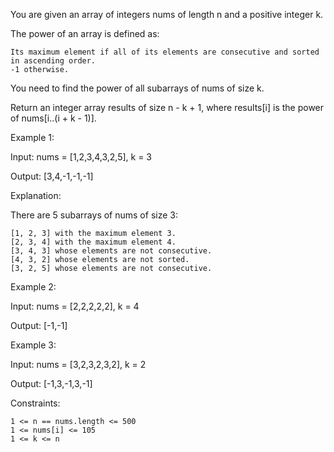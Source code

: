 You are given an array of integers nums of length n and a positive integer k.

The power of an array is defined as:

    Its maximum element if all of its elements are consecutive and sorted in ascending order.
    -1 otherwise.

You need to find the power of all
subarrays
of nums of size k.

Return an integer array results of size n - k + 1, where results[i] is the power of nums[i..(i + k - 1)].

Example 1:

Input: nums = [1,2,3,4,3,2,5], k = 3

Output: [3,4,-1,-1,-1]

Explanation:

There are 5 subarrays of nums of size 3:

    [1, 2, 3] with the maximum element 3.
    [2, 3, 4] with the maximum element 4.
    [3, 4, 3] whose elements are not consecutive.
    [4, 3, 2] whose elements are not sorted.
    [3, 2, 5] whose elements are not consecutive.

Example 2:

Input: nums = [2,2,2,2,2], k = 4

Output: [-1,-1]

Example 3:

Input: nums = [3,2,3,2,3,2], k = 2

Output: [-1,3,-1,3,-1]

Constraints:

    1 <= n == nums.length <= 500
    1 <= nums[i] <= 105
    1 <= k <= n

